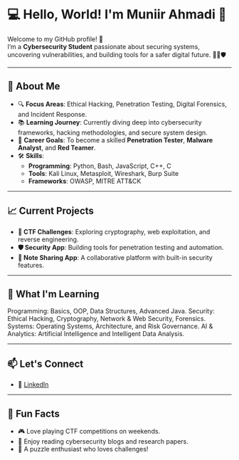 # 💻 Hello, World! I'm Muniir Ahmadi 👋 

Welcome to my GitHub profile! 🚀  
I’m a **Cybersecurity Student** passionate about securing systems, uncovering vulnerabilities, and building tools for a safer digital future. 👨‍💻🛡️ 

---

## 🧠 About Me  
- 🔍 **Focus Areas**: Ethical Hacking, Penetration Testing, Digital Forensics, and Incident Response.  
- 📚 **Learning Journey**: Currently diving deep into cybersecurity frameworks, hacking methodologies, and secure system design.  
- 🎯 **Career Goals**: To become a skilled **Penetration Tester**, **Malware Analyst**, and **Red Teamer**.  
- 🛠️ **Skills**:  
  - **Programming**: Python, Bash, JavaScript, C++, C
  - **Tools**: Kali Linux, Metasploit, Wireshark, Burp Suite  
  - **Frameworks**: OWASP, MITRE ATT&CK  

---

## 📈 Current Projects  
- **🎯 CTF Challenges**: Exploring cryptography, web exploitation, and reverse engineering.  
- **🛡️ Security App**: Building tools for penetration testing and automation.  
- **📝 Note Sharing App**: A collaborative platform with built-in security features.  

---

## 🌱 What I'm Learning  
Programming: Basics, OOP, Data Structures, Advanced Java.
Security: Ethical Hacking, Cryptography, Network & Web Security, Forensics.
Systems: Operating Systems, Architecture, and Risk Governance.
AI & Analytics: Artificial Intelligence and Intelligent Data Analysis.

---

## 📫 Let's Connect  
- 💼 [LinkedIn](www.linkedin.com/in/muniirahmadi)  

---

## 🎯 Fun Facts  
- 🎮 Love playing CTF competitions on weekends.  
- 📖 Enjoy reading cybersecurity blogs and research papers.  
- 🧩 A puzzle enthusiast who loves challenges!  
